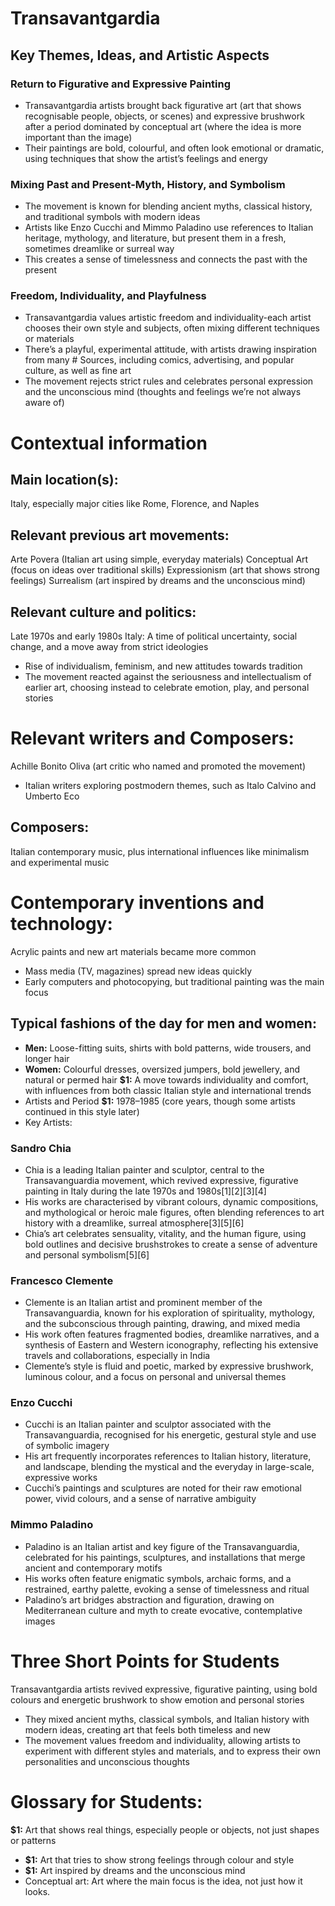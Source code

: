 # Transavantgardia
## Key Themes, Ideas, and Artistic Aspects
### Return to Figurative and Expressive Painting
- Transavantgardia artists brought back figurative art (art that shows recognisable people, objects, or scenes) and expressive brushwork after a period dominated by conceptual art (where the idea is more important than the image)
- Their paintings are bold, colourful, and often look emotional or dramatic, using techniques that show the artist’s feelings and energy
### Mixing Past and Present-Myth, History, and Symbolism
- The movement is known for blending ancient myths, classical history, and traditional symbols with modern ideas
- Artists like Enzo Cucchi and Mimmo Paladino use references to Italian heritage, mythology, and literature, but present them in a fresh, sometimes dreamlike or surreal way
- This creates a sense of timelessness and connects the past with the present
### Freedom, Individuality, and Playfulness
- Transavantgardia values artistic freedom and individuality-each artist chooses their own style and subjects, often mixing different techniques or materials
- There’s a playful, experimental attitude, with artists drawing inspiration from many # Sources, including comics, advertising, and popular culture, as well as fine art
- The movement rejects strict rules and celebrates personal expression and the unconscious mind (thoughts and feelings we’re not always aware of)
# Contextual information
## Main location(s):
Italy, especially major cities like Rome, Florence, and Naples
## Relevant previous art movements:
Arte Povera (Italian art using simple, everyday materials)
Conceptual Art (focus on ideas over traditional skills)
Expressionism (art that shows strong feelings)
Surrealism (art inspired by dreams and the unconscious mind)
## Relevant culture and politics:
Late 1970s and early 1980s Italy: A time of political uncertainty, social change, and a move away from strict ideologies
- Rise of individualism, feminism, and new attitudes towards tradition
- The movement reacted against the seriousness and intellectualism of earlier art, choosing instead to celebrate emotion, play, and personal stories
# Relevant writers and Composers:
Achille Bonito Oliva (art critic who named and promoted the movement)
- Italian writers exploring postmodern themes, such as Italo Calvino and Umberto Eco
## Composers:
 Italian contemporary music, plus international influences like minimalism and experimental music
# Contemporary inventions and technology:
Acrylic paints and new art materials became more common
- Mass media (TV, magazines) spread new ideas quickly
- Early computers and photocopying, but traditional painting was the main focus
## Typical fashions of the day for men and women:
- **Men:** Loose-fitting suits, shirts with bold patterns, wide trousers, and longer hair
- **Women:**  Colourful dresses, oversized jumpers, bold jewellery, and natural or permed hair
**$1:** A move towards individuality and comfort, with influences from both classic Italian style and international trends
- Artists and Period
**$1:**
1978–1985 (core years, though some artists continued in this style later)
- Key Artists:
### Sandro Chia
- Chia is a leading Italian painter and sculptor, central to the Transavanguardia movement, which revived expressive, figurative painting in Italy during the late 1970s and 1980s[1][2][3][4]
- His works are characterised by vibrant colours, dynamic compositions, and mythological or heroic male figures, often blending references to art history with a dreamlike, surreal atmosphere[3][5][6]
- Chia’s art celebrates sensuality, vitality, and the human figure, using bold outlines and decisive brushstrokes to create a sense of adventure and personal symbolism[5][6]
### Francesco Clemente
- Clemente is an Italian artist and prominent member of the Transavanguardia, known for his exploration of spirituality, mythology, and the subconscious through painting, drawing, and mixed media
- His work often features fragmented bodies, dreamlike narratives, and a synthesis of Eastern and Western iconography, reflecting his extensive travels and collaborations, especially in India
- Clemente’s style is fluid and poetic, marked by expressive brushwork, luminous colour, and a focus on personal and universal themes
### Enzo Cucchi
- Cucchi is an Italian painter and sculptor associated with the Transavanguardia, recognised for his energetic, gestural style and use of symbolic imagery
- His art frequently incorporates references to Italian history, literature, and landscape, blending the mystical and the everyday in large-scale, expressive works
- Cucchi’s paintings and sculptures are noted for their raw emotional power, vivid colours, and a sense of narrative ambiguity
### Mimmo Paladino
- Paladino is an Italian artist and key figure of the Transavanguardia, celebrated for his paintings, sculptures, and installations that merge ancient and contemporary motifs
- His works often feature enigmatic symbols, archaic forms, and a restrained, earthy palette, evoking a sense of timelessness and ritual
- Paladino’s art bridges abstraction and figuration, drawing on Mediterranean culture and myth to create evocative, contemplative images
# Three Short Points for Students
Transavantgardia artists revived expressive, figurative painting, using bold colours and energetic brushwork to show emotion and personal stories
- They mixed ancient myths, classical symbols, and Italian history with modern ideas, creating art that feels both timeless and new
- The movement values freedom and individuality, allowing artists to experiment with different styles and materials, and to express their own personalities and unconscious thoughts
# Glossary for Students:
**$1:** Art that shows real things, especially people or objects, not just shapes or patterns
- **$1:** Art that tries to show strong feelings through colour and style
- **$1:** Art inspired by dreams and the unconscious mind
- Conceptual art: Art where the main focus is the idea, not just how it looks.